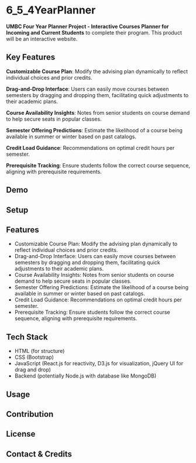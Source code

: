 # 6_5_4YearPlanner
**UMBC Four Year Planner Project - Interactive Courses Planner for Incoming and Current Students** to complete their program. This product will be an interactive website.

## Key Features
**Customizable Course Plan**: Modify the advising plan dynamically to reflect individual choices and prior credits. 

**Drag-and-Drop Interface**: Users can easily move courses between semesters by dragging and dropping them, facilitating quick adjustments to their academic plans. 

**Course Availability Insights**: Notes from senior students on course demand to help secure seats in popular classes. 

**Semester Offering Predictions**: Estimate the likelihood of a course being available in summer or winter based on past catalogs. 

**Credit Load Guidance**: Recommendations on optimal credit hours per semester. 

**Prerequisite Tracking**: Ensure students follow the correct course sequence, aligning with prerequisite requirements.

## Demo
## Setup
## Features
* Customizable Course Plan: Modify the advising plan dynamically to reflect individual choices and prior credits.
* Drag-and-Drop Interface: Users can easily move courses between semesters by dragging and dropping them, facilitating quick adjustments to their academic plans.
* Course Availability Insights: Notes from senior students on course demand to help secure seats in popular classes.
* Semester Offering Predictions: Estimate the likelihood of a course being available in summer or winter based on past catalogs.
* Credit Load Guidance: Recommendations on optimal credit hours per semester.
* Prerequisite Tracking: Ensure students follow the correct course sequence, aligning with prerequisite requirements.
## Tech Stack
* HTML (for structure)
* CSS (Bootstrap)
* JavaScript (React.js for reactivity, D3.js for visualization, jQuery UI for drag and drop)
* Backend (potentially Node.js with database like MongoDB)
## Usage
## Contribution
## License
## Contact & Credits
